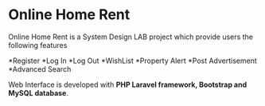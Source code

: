 # Online Home Rent

Online Home Rent is a System Design LAB project which provide users the following features

*Register
*Log In
*Log Out
*WishList
*Property Alert
*Post Advertisement
*Advanced Search 

Web Interface is developed with **PHP Laravel framework, Bootstrap and MySQL database**.


